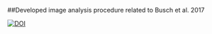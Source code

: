 ##Developed image analysis procedure related to Busch et al. 2017

[![DOI](https://zenodo.org/badge/177217745.svg)](https://zenodo.org/badge/latestdoi/177217745)

